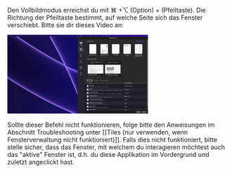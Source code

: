 Den Vollbildmodus erreichst du mit ⌘ +⌥ (Option) + (Pfeiltaste). Die Richtung der Pfeiltaste bestimmt, auf welche Seite sich das Fenster verschiebt. Bitte sie dir dieses Video an:

<img src="https://raw.githubusercontent.com/JamesArthemeusFinnigan/Documentation-Simone-Oesch/main/Images/ImagesBackend/Video/File3.mkv.gif" alt="" />

Sollte dieser Befehl nicht funktionieren, folge bitte den Anweisungen im Abschnitt Troubleshooting unter [[Tiles (nur verwenden, wenn Fensterverwaltung nicht funktioniert)]]. Falls dies nicht funktioniert, bitte stelle sicher, dass das Fenster, mit welchem du interagieren möchtest auch das "aktive" Fenster ist, d.h. du diese Applikation im Vordergrund und zuletzt angeclickt hast.